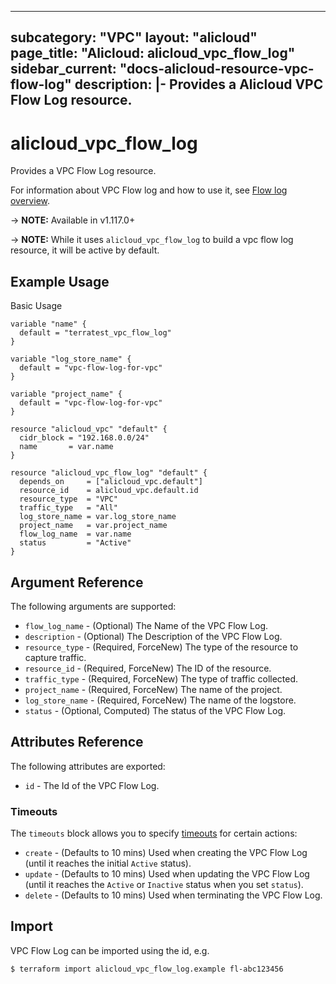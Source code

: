 
---
subcategory: "VPC"
layout: "alicloud"
page_title: "Alicloud: alicloud_vpc_flow_log"
sidebar_current: "docs-alicloud-resource-vpc-flow-log"
description: |-
  Provides a Alicloud VPC Flow Log resource.
---

# alicloud\_vpc\_flow\_log

Provides a VPC Flow Log resource.

For information about VPC Flow log and how to use it, see [Flow log overview](https://www.alibabacloud.com/help/doc-detail/127150.htm).

-> **NOTE:** Available in v1.117.0+

-> **NOTE:** While it uses `alicloud_vpc_flow_log` to build a vpc flow log resource, it will be active by default.

## Example Usage

Basic Usage

```
variable "name" {
  default = "terratest_vpc_flow_log"
}

variable "log_store_name" {
  default = "vpc-flow-log-for-vpc"
}

variable "project_name" {
  default = "vpc-flow-log-for-vpc"
}

resource "alicloud_vpc" "default" {
  cidr_block = "192.168.0.0/24"
  name       = var.name
}

resource "alicloud_vpc_flow_log" "default" {
  depends_on     = ["alicloud_vpc.default"]
  resource_id    = alicloud_vpc.default.id
  resource_type  = "VPC"
  traffic_type   = "All"
  log_store_name = var.log_store_name
  project_name   = var.project_name
  flow_log_name  = var.name
  status         = "Active"
}

```
## Argument Reference

The following arguments are supported:

* `flow_log_name` - (Optional) The Name of the VPC Flow Log.
* `description` - (Optional) The Description of the VPC Flow Log.
* `resource_type` - (Required, ForceNew) The type of the resource to capture traffic.
* `resource_id` - (Required, ForceNew) The ID of the resource.
* `traffic_type` - (Required, ForceNew) The type of traffic collected.
* `project_name` - (Required, ForceNew) The name of the project.
* `log_store_name` - (Required, ForceNew) The name of the logstore.
* `status` - (Optional, Computed) The status of the VPC Flow Log. 

## Attributes Reference

The following attributes are exported:

* `id` - The Id of the VPC Flow Log.

### Timeouts

The `timeouts` block allows you to specify [timeouts](https://www.terraform.io/docs/configuration-0-11/resources.html#timeouts) for certain actions:

* `create` - (Defaults to 10 mins) Used when creating the VPC Flow Log (until it reaches the initial `Active` status). 
* `update` - (Defaults to 10 mins) Used when updating the VPC Flow Log (until it reaches the `Active` or `Inactive` status when you set `status`). 
* `delete` - (Defaults to 10 mins) Used when terminating the VPC Flow Log. 

## Import

VPC Flow Log can be imported using the id, e.g.

```
$ terraform import alicloud_vpc_flow_log.example fl-abc123456
```
